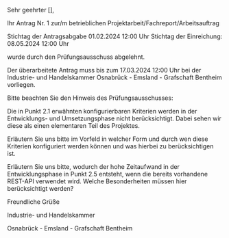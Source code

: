 Sehr geehrter [],

Ihr Antrag Nr. 1 zur/m betrieblichen Projektarbeit/Fachreport/Arbeitsauftrag

Stichtag der Antragsabgabe 01.02.2024 12:00 Uhr Stichtag der Einreichung: 08.05.2024 12:00 Uhr

wurde durch den Prüfungsausschuss abgelehnt.

Der überarbeitete Antrag muss bis zum 17.03.2024 12:00 Uhr bei der Industrie- und Handelskammer Osnabrück - Emsland - Grafschaft Bentheim vorliegen.

Bitte beachten Sie den Hinweis des Prüfungsausschusses:

Die in Punkt 2.1 erwähnten konfigurierbaren Kriterien werden in der Entwicklungs- und Umsetzungsphase nicht berücksichtigt. Dabei sehen wir diese als einen elementaren Teil des Projektes.

Erläutern Sie uns bitte im Vorfeld in welcher Form und durch wen diese Kriterien konfiguriert werden können und was hierbei zu berücksichtigen ist.

Erläutern Sie uns bitte, wodurch der hohe Zeitaufwand in der Entwicklungsphase in Punkt 2.5 entsteht, wenn die bereits vorhandene REST-API verwendet wird. Welche Besonderheiten müssen hier berücksichtigt werden?

Freundliche Grüße

Industrie- und Handelskammer

Osnabrück - Emsland - Grafschaft Bentheim